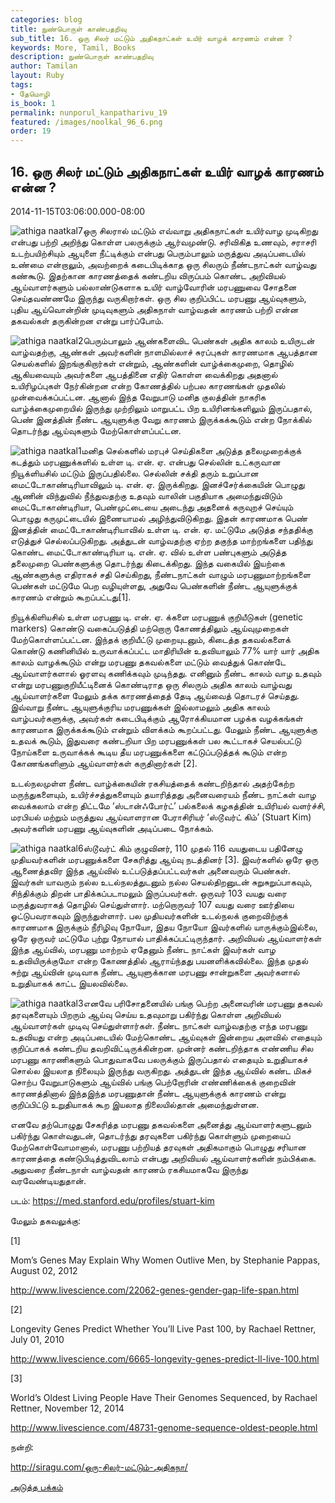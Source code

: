 ```yaml
---
categories: blog
title: நுண்பொருள் காண்பதறிவு
sub_title: 16. ஒரு சிலர் மட்டும் அதிகநாட்கள் உயிர் வாழக் காரணம் என்ன ?
keywords: More, Tamil, Books
description: நுண்பொருள் காண்பதறிவு
author: Tamilan
layout: Ruby
tags:
- தேமொழி
is_book: 1
permalink: nunporul_kanpatharivu_19
featured: /images/noolkal_96_6.png
order: 19
---
```



## 16. ஒரு சிலர் மட்டும் அதிகநாட்கள் உயிர் வாழக் காரணம் என்ன ?

2014-11-15T03:06:00.000-08:00

![athiga naatkal7](http://siragu.com/wp-content/uploads/2014/11/athiga-naatkal7.jpg)ஒரு சிலரால் மட்டும் எவ்வாறு அதிகநாட்கள் உயிர்வாழ முடிகிறது என்பது பற்றி அறிந்து கொள்ள பலருக்கும் ஆர்வமுண்டு. சரிவிகித உணவும், சராசரி உடற்பயிற்சியும் ஆயுளை நீட்டிக்கும் என்பது பெரும்பாலும் மருத்துவ அடிப்படையில் உண்மை என்றாலும், அவற்றைக் கடைபிடிக்காத ஒரு சிலரும் நீண்டநாட்கள் வாழ்வது கண்கூடு. இதற்கான காரணத்தைக் கண்டறிய விருப்பம் கொண்ட அறிவியல் ஆய்வாளர்களும் பல்லாண்டுகளாக உயிர் வாழ்வோரின் மரபணுவை சோதனை செய்தவண்ணமே இருந்து வருகிறார்கள். ஒரு சில குறிப்பிட்ட மரபணு ஆய்வுகளும், புதிய ஆய்வொன்றின் முடிவுகளும் அதிகநாள் வாழ்வதன் காரணம் பற்றி என்ன தகவல்கள் தருகின்றன என்று பார்ப்போம்.

![athiga naatkal2](http://siragu.com/wp-content/uploads/2014/11/athiga-naatkal2.jpg)பெரும்பாலும் ஆண்களைவிட பெண்கள் அதிக காலம் உயிருடன் வாழ்வதற்கு, ஆண்கள் அவர்களின் நாளமில்லாச் சுரப்புகள் காரணமாக ஆபத்தான செயல்களில் இறங்குகிறார்கள் என்றும், ஆண்களின் வாழ்க்கைமுறை, தொழில் ஆகியவையும் அவர்களை ஆபத்தினை எதிர் கொள்ள வைக்கிறது அதனால் உயிரிழப்புகள் நேர்கின்றன என்ற கோணத்தில் பற்பல காரணங்கள் முதலில் முன்வைக்கப்பட்டன. ஆனால் இந்த வேறுபாடு மனித குலத்தின் நாகரிக வாழ்க்கைமுறையில் இருந்து முற்றிலும் மாறுபட்ட பிற உயிரினங்களிலும் இருப்பதால், பெண் இனத்தின் நீண்ட ஆயுளுக்கு வேறு காரணம் இருக்கக்கூடும் என்ற நோக்கில் தொடர்ந்து ஆய்வுகளும் மேற்கொள்ளப்பட்டன.

![athiga naatkal1](http://siragu.com/wp-content/uploads/2014/11/athiga-naatkal1.jpg)மனித செல்களில் மரபுச் செய்திகளை அடுத்த தலைமுறைக்குக் கடத்தும் மரபணுக்களில் உள்ள டி. என். ஏ. என்பது செல்லின் உட்கருவான நியூக்ளியசில் மட்டும் இருப்பதில்லை. செல்லின் சக்தி தரும் உறுப்பான மைட்டோகாண்டிரியாவிலும் டி. என். ஏ. இருக்கிறது. இனச்சேர்க்கையின் பொழுது ஆணின் விந்துவில் நீந்துவதற்கு உதவும் வாலின் பகுதியாக அமைந்துவிடும் மைட்டோகாண்டிரியா, பெண்முட்டையை அடைந்து அதனைக் கருவுறச் செய்யும் பொழுது கருமுட்டையில் இணையாமல் அழிந்துவிடுகிறது. இதன் காரணமாக பெண் இனத்தின் மைட்டோகாண்டிரியாவில் உள்ள டி. என். ஏ. மட்டுமே அடுத்த சந்ததிக்கு எடுத்துச் செல்லப்படுகிறது. அத்துடன் வாழ்வதற்கு ஏற்ற தகுந்த மாற்றங்களை பதிந்து கொண்ட மைட்டோகாண்டிரியா டி. என். ஏ. வில் உள்ள பண்புகளும் அடுத்த தலைமுறை பெண்களுக்கு தொடர்ந்து கிடைக்கிறது. இந்த வகையில் இயற்கை ஆண்களுக்கு எதிராகச் சதி செய்கிறது, நீண்டநாட்கள் வாழும் மரபணுமாற்றங்களை பெண்கள் மட்டுமே பெற வழியுள்ளது, அதுவே பெண்களின் நீண்ட ஆயுளுக்குக் காரணம் என்றும் கூறப்பட்டது[1].

நியூக்கிளியசில் உள்ள மரபணு டி. என். ஏ. க்களை மரபணுக் குறியீடுகள் (genetic markers) கொண்டு வகைப்படுத்தி மற்றொரு கோணத்திலும் ஆய்வுமுறைகள் மேற்கொள்ளப்பட்டன. இந்தக் குறியீட்டு முறையுடனும், கிடைத்த தகவல்களைக் கொண்டு கணினியில் உருவாக்கப்பட்ட மாதிரியின் உதவியாலும் 77% யார் யார் அதிக காலம் வாழக்கூடும் என்று மரபணு தகவல்களை மட்டும் வைத்துக் கொண்டே ஆய்வாளர்களால் ஓரளவு கணிக்கவும் முடிந்தது. எனினும் நீண்ட காலம் வாழ உதவும் என்று மரபணுகுறியீட்டினைக் கொண்டிராத ஒரு சிலரும் அதிக காலம் வாழ்வது ஆய்வாளர்களை மேலும் தக்க காரணத்தைத் தேடி ஆய்வைத் தொடரச் செய்தது. இவ்வாறு நீண்ட ஆயுளுக்குரிய மரபணுக்கள் இல்லாமலும் அதிக காலம் வாழ்பவர்களுக்கு, அவர்கள் கடைபிடிக்கும் ஆரோக்கியமான பழக்க வழக்கங்கள் காரணமாக இருக்கக்கூடும் என்றும் விளக்கம் கூறப்பட்டது. மேலும் நீண்ட ஆயுளுக்கு உதவக் கூடும், இதுவரை கண்டறியா பிற மரபணுக்கள் பல கூட்டாகச் செயல்பட்டு நோய்களை உருவாக்கக் கூடிய தீய மரபணுக்களை கட்டுப்படுத்தக் கூடும் என்ற கோணங்களிளும் ஆய்வாளர்கள் கருதினார்கள் [2].

உடல்நலமுள்ள நீண்ட வாழ்க்கையின் ரகசியத்தைக் கண்டறிந்தால் அதற்கேற்ற மருந்துகளையும், உயிர்ச்சத்துகளையும் தயாரித்தது அனைவரையம் நீண்ட நாட்கள் வாழ வைக்கலாம் என்ற திட்டமே ‘ஸ்டான்ஃபோர்ட்’ பல்கலைக் கழகத்தின் உயிரியல் வளர்ச்சி, மரபியல் மற்றும் மருத்துவ ஆய்வாளரான பேராசிரியர் ‘ஸ்டூவர்ட் கிம்’ (Stuart Kim) அவர்களின் மரபணு ஆய்வுகளின் அடிப்படை நோக்கம்.

![athiga naatkal6](http://siragu.com/wp-content/uploads/2014/11/athiga-naatkal6.jpg)ஸ்டூவர்ட் கிம் குழுவினர், 110 முதல் 116 வயதுடைய பதினேழு முதியவர்களின் மரபணுக்களை சேகரித்து ஆய்வு நடத்தினர் [3]. இவர்களில் ஒரே ஒரு ஆணைத்தவிர இந்த ஆய்வில் உட்படுத்தப்பட்டவர்கள் அனைவரும் பெண்கள். இவர்கள் யாவரும் நல்ல உடல்நலத்துடனும் நல்ல செயல்திறனுடன் சுறுசுறுப்பாகவும், சிந்திக்கும் திறன் பாதிக்கப்படாமலும் இருப்பவர்கள். ஒருவர் 103 வயது வரை மருத்துவராகத் தொழில் செய்துள்ளார். மற்றொருவர் 107 வயது வரை ஊர்தியை ஓட்டுபவராகவும் இருந்துள்ளார். பல முதியவர்களின் உடல்நலக் குறைவிற்குக் காரணமாக இருக்கும் நீரிழிவு நோயோ, இதய நோயோ இவர்களில் யாருக்கும்இல்லை, ஒரே ஒருவர் மட்டுமே புற்று நோயால் பாதிக்கப்பட்டிருந்தார். அறிவியல் ஆய்வாளர்கள் இந்த ஆய்வில், மரபணு மாற்றம் ஏதேனும் நீண்ட நாட்கள் இவர்கள் வாழ உதவியிருக்குமோ என்ற கோணத்தில் ஆராய்ந்தது பயனளிக்கவில்லை. இந்த முதல் சுற்று ஆய்வின் முடிவாக நீண்ட ஆயுளுக்கான மரபணு சான்றுகளை அவர்களால் உறுதியாகக் காட்ட இயலவில்லை.

![athiga naatkal3](http://siragu.com/wp-content/uploads/2014/11/athiga-naatkal3.jpg)எனவே பரிசோதனையில் பங்கு பெற்ற அனைவரின் மரபணு தகவல் தரவுகளையும் பிறரும் ஆய்வு செய்ய உதவுமாறு பகிர்ந்து கொள்ள அறிவியல் ஆய்வாளர்கள் முடிவு செய்துள்ளார்கள். நீண்ட நாட்கள் வாழ்வதற்கு எந்த மரபணு உதவியது என்ற அடிப்படையில் மேற்கொண்ட ஆய்வுகள் இன்றைய அளவில் எதையும் குறிப்பாகக் கண்டறிய தவறிவிட்டிருக்கின்றன. முன்னர் கண்டறிந்தாக எண்ணிய சில மரபணு காரணிகளும் பொதுவாகவே பலருக்கும் இருப்பதால் எதையும் உறுதியாகச் சொல்ல இயலாத நிலையும் இருந்து வருகிறது. அத்துடன் இந்த ஆய்வில் கண்ட மிகச் சொற்ப வேறுபாடுகளும் ஆய்வில் பங்கு பெற்றோரின் எண்ணிக்கைக் குறைவின் காரணத்தினால் இந்தஇந்த மரபணுதான் நீண்ட ஆயுளுக்குக் காரணம் என்று குறிப்பிட்டு உறுதியாகக் கூற இயலாத நிலையில்தான் அமைந்துள்ளன.

எனவே தற்பொழுது சேகரித்த மரபணு தகவல்களை அனைத்து ஆய்வாளர்களுடனும் பகிர்ந்து கொள்வதுடன், தொடர்ந்து தரவுகளை பகிர்ந்து கொள்ளும் முறையைப் மேற்கொள்வோமானால், மரபணு பற்றியத் தரவுகள் அதிகமாகும் பொழுது சரியான காரணத்தை கண்டுபிடித்துவிடலாம் என்பது அறிவியல் ஆய்வாளர்களின் நம்பிக்கை. அதுவரை நீண்டநாள் வாழ்வதன் காரணம் ரகசியமாகவே இருந்து வரவேண்டியதுதான்.

படம்: https://med.stanford.edu/profiles/stuart-kim

மேலும் தகவலுக்கு:

[1]

Mom’s Genes May Explain Why Women Outlive Men, by Stephanie Pappas, August 02, 2012

http://www.livescience.com/22062-genes-gender-gap-life-span.html

[2]

Longevity Genes Predict Whether You’ll Live Past 100, by Rachael Rettner, July 01, 2010

http://www.livescience.com/6665-longevity-genes-predict-ll-live-100.html

[3]

World’s Oldest Living People Have Their Genomes Sequenced, by Rachael Rettner, November 12, 2014

http://www.livescience.com/48731-genome-sequence-oldest-people.html

நன்றி:

http://siragu.com/ஒரு-சிலர்-மட்டும்-அதிகநா/

[அடுத்த பக்கம்](nunporul_kanpatharivu_20)
